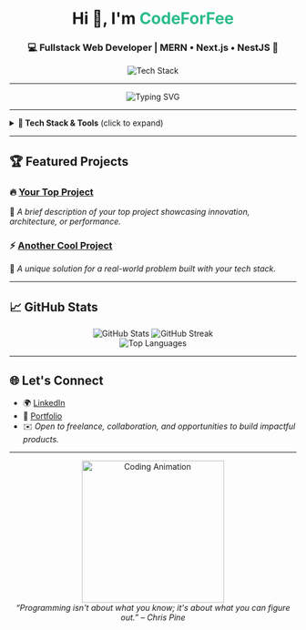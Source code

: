 <!-- Enhanced GitHub Profile README for CodeForFee -->

<h1 align="center">Hi 👋, I'm <span style="color:#2bbc8a;">CodeForFee</span></h1>
<h3 align="center">💻 Fullstack Web Developer | MERN • Next.js • NestJS 🚀</h3>

<p align="center">
  <img src="https://skillicons.dev/icons?i=js,ts,react,nextjs,nodejs,express,nest,mongodb,mysql,html,css,git,github,vscode" alt="Tech Stack" />
</p>

---

<p align="center">
  <img src="https://readme-typing-svg.demolab.com?font=Fira+Code&duration=4000&pause=1000&color=2BBC8A&center=true&vCenter=true&width=600&lines=Fullstack+Web+Developer;MERN+Stack+Specialist;Next.js+%7C+NestJS+Enthusiast;Building+Scalable+Apps;Let%E2%80%99s+Code+Something+Amazing+in+2025!" alt="Typing SVG" />
</p>

---

<details>
  <summary><b>🚀 Tech Stack & Tools</b> (click to expand)</summary>
  <br>

  ### 🖼️ Frontend
  <p>
    <img src="https://skillicons.dev/icons?i=html,css,js,ts,react,nextjs" height="30" alt="Frontend Icons" />
  </p>

  ### ⚙️ Backend
  <p>
    <img src="https://skillicons.dev/icons?i=nodejs,express,nestjs" height="30" alt="Backend Icons" />
  </p>

  ### 🗃️ Database
  <p>
    <img src="https://skillicons.dev/icons?i=mongodb,mysql" height="30" alt="Database Icons" />
  </p>

  ### 🛠️ Tools & DevOps
  <p>
    <img src="https://skillicons.dev/icons?i=git,github,gitlab,vscode,postman" height="30" alt="DevOps Icons" />
  </p>

</details>

---

## 🏆 Featured Projects

### 🔥 [Your Top Project](https://github.com/CodeForFee/your-top-project)
🎯 *A brief description of your top project showcasing innovation, architecture, or performance.*

### ⚡ [Another Cool Project](https://github.com/CodeForFee/another-cool-project)
🧩 *A unique solution for a real-world problem built with your tech stack.*

<!-- Replace these with real project links and summaries -->

---

## 📈 GitHub Stats

<p align="center">
  <img src="https://github-readme-stats.vercel.app/api?username=CodeForFee&show_icons=true&theme=radical&hide_border=true" alt="GitHub Stats" />
  <img src="https://streak-stats.demolab.com?user=CodeForFee&theme=radical&hide_border=true" alt="GitHub Streak" />
  <br />
  <img src="https://github-readme-stats.vercel.app/api/top-langs/?username=CodeForFee&layout=compact&theme=radical&hide_border=true" alt="Top Languages" />
</p>

---

## 🌐 Let's Connect

- 🌍 [LinkedIn](https://linkedin.com/in/your-link)
- 💼 [Portfolio](https://your-website.com)
- ✉️ *Open to freelance, collaboration, and opportunities to build impactful products.*

---

<p align="center">
  <img src="https://user-images.githubusercontent.com/91324919/230763869-9964cb26-10a9-4a23-9b70-b60d8710f443.gif" width="250" alt="Coding Animation" />
  <br />
  <i>“Programming isn't about what you know; it's about what you can figure out.” – Chris Pine</i>
</p>
